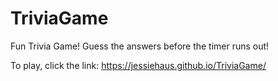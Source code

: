 # TriviaGame

Fun Trivia Game!
Guess the answers before the timer runs out!

To play, click the link: https://jessiehaus.github.io/TriviaGame/
